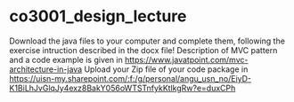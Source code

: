 # co3001_design_lecture
Download the java files to your computer and complete them, following the exercise intruction described in the docx file!
Description of MVC pattern and a code example is given in https://www.javatpoint.com/mvc-architecture-in-java
Upload your Zip file of your code package in https://uisn-my.sharepoint.com/:f:/g/personal/angu_usn_no/EiyD-K1BiLhJvGlqJy4exz8BakY056oWTSTnfykKtlkgRw?e=duxCPh

